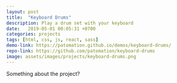 ```yaml
---
layout: post
title:  "Keyboard Drums"
description: Play a drum set with your keyboard
date:   2019-05-01 00:05:31 +0700
categories: projects
tags: [html, css, js, react, sass]
demo-link: https://patomation.github.io/demos/keyboard-drums/
repo-link: https://github.com/patomation/keyboard-drums
image: assets/images/projects/keyboard-drums.png
---
```


Something about the project?
